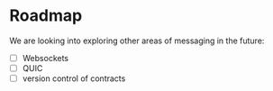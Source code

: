 
# Roadmap

We are looking into exploring other areas of messaging in the future:

- [ ] Websockets
- [ ] QUIC
- [ ] version control of contracts
